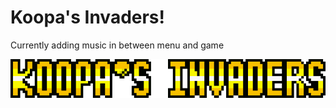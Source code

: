 # Koopa's Invaders!

Currently adding music in between menu and game

![ScreenShot](https://github.com/OhThomas/KoopasInvaders/blob/test1/res/koopasinvaderstitlebigger.png)
